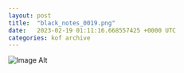 ```yaml
---
layout:	post
title:	"black_notes_0019.png"
date:	2023-02-19 01:11:16.668557425 +0000 UTC
categories:	kof archive
---
```


![Image Alt](https://k0f.github.io/assets/black_notes_0019.png)